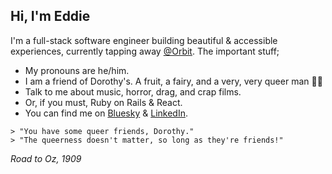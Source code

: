 ## Hi, I'm Eddie

I'm a full-stack software engineer building beautiful & accessible experiences, currently tapping away [@Orbit](https://orbit.love/). The important stuff;

- My pronouns are he/him.
- I am a friend of Dorothy's. A fruit, a fairy, and a very, very queer man 🏳️‍🌈
- Talk to me about music, horror, drag, and crap films.
- Or, if you must, Ruby on Rails & React.
- You can find me on [Bluesky](https://bsky.app/profile/delete44.bsky.social) & [LinkedIn](https://www.linkedin.com/in/delete44/).

```
> "You have some queer friends, Dorothy."
> "The queerness doesn't matter, so long as they're friends!"
```

_Road to Oz, 1909_
